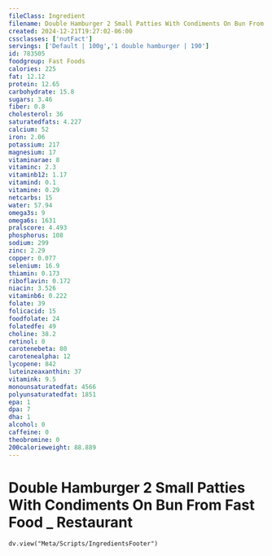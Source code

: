 ```yaml
---
fileClass: Ingredient
filename: Double Hamburger 2 Small Patties With Condiments On Bun From Fast Food _ Restaurant
created: 2024-12-21T19:27:02-06:00
cssclasses: ['nutFact']
servings: ['Default | 100g','1 double hamburger | 190']
id: 783505
foodgroup: Fast Foods
calories: 225
fat: 12.12
protein: 12.65
carbohydrate: 15.8
sugars: 3.46
fiber: 0.8
cholesterol: 36
saturatedfats: 4.227
calcium: 52
iron: 2.06
potassium: 217
magnesium: 17
vitaminarae: 8
vitaminc: 2.3
vitaminb12: 1.17
vitamind: 0.1
vitamine: 0.29
netcarbs: 15
water: 57.94
omega3s: 9
omega6s: 1631
pralscore: 4.493
phosphorus: 108
sodium: 299
zinc: 2.29
copper: 0.077
selenium: 16.9
thiamin: 0.173
riboflavin: 0.172
niacin: 3.526
vitaminb6: 0.222
folate: 39
folicacid: 15
foodfolate: 24
folatedfe: 49
choline: 38.2
retinol: 0
carotenebeta: 80
carotenealpha: 12
lycopene: 842
luteinzeaxanthin: 37
vitamink: 9.5
monounsaturatedfat: 4566
polyunsaturatedfat: 1851
epa: 1
dpa: 7
dha: 1
alcohol: 0
caffeine: 0
theobromine: 0
200calorieweight: 88.889
---
```


# Double Hamburger 2 Small Patties With Condiments On Bun From Fast Food _ Restaurant

```dataviewjs
dv.view("Meta/Scripts/IngredientsFooter")
```